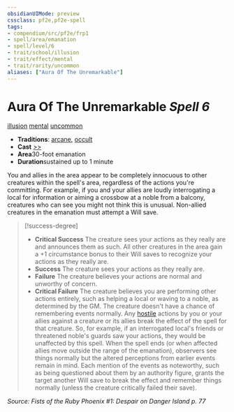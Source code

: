 ```yaml
---
obsidianUIMode: preview
cssclass: pf2e,pf2e-spell
tags:
- compendium/src/pf2e/frp1
- spell/area/emanation
- spell/level/6
- trait/school/illusion
- trait/effect/mental
- trait/rarity/uncommon
aliases: ["Aura Of The Unremarkable"]
---
```

# Aura Of The Unremarkable *Spell 6*   
[illusion](illusion.md)  [mental](mental.md)  [uncommon](uncommon.md)  

- **Traditions**: [arcane](arcane.md), [occult](occult.md)
- **Cast** [>>](chapter-9-playing-the-game.md#Actions "Two-Action") 
- **Area**30-foot emanation
- **Duration**sustained up to 1 minute

You and allies in the area appear to be completely innocuous to other creatures within the spell's area, regardless of the actions you're committing. For example, if you and your allies are loudly interrogating a local for information or aiming a crossbow at a noble from a balcony, creatures who can see you might not think this is unusual. Non-allied creatures in the emanation must attempt a Will save.

> [!success-degree] 
> - **Critical Success** The creature sees your actions as they really are and announces them as such. All other creatures in the area gain a +1 circumstance bonus to their Will saves to recognize your actions as they really are.
> - **Success** The creature sees your actions as they really are.
> - **Failure** The creature believes your actions are normal and unworthy of concern.
> - **Critical Failure** The creature believes you are performing other actions entirely, such as helping a local or waving to a noble, as determined by the GM. The creature doesn't have a chance of remembering events normally. Any [hostile](conditions.md#Hostile) actions by you or your allies against a creature or its allies break the effect of the spell for that creature. So, for example, if an interrogated local's friends or threatened noble's guards saw your actions, they would be unaffected by this spell. When the spell ends (or when affected allies move outside the range of the emanation), observers see things normally but the altered perceptions from earlier events remain in mind. Each mention of the events as noteworthy, such as being questioned about them by an authority figure, grants the target another Will save to break the effect and remember things normally (unless the creature critically failed their save).

*Source: Fists of the Ruby Phoenix #1: Despair on Danger Island p. 77*